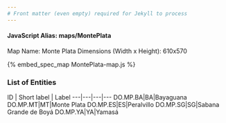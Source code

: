 ```yaml
---
# Front matter (even empty) required for Jekyll to process
---
```


#### JavaScript Alias: maps/MontePlata

Map Name: Monte Plata
Dimensions (Width x Height): 610x570



{% embed_spec_map MontePlata-map.js %}

### List of Entities

ID | Short label | Label
---|---|---|---
DO.MP.BA|BA|Bayaguana
DO.MP.MT|MT|Monte Plata
DO.MP.ES|ES|Peralvillo
DO.MP.SG|SG|Sabana Grande de Boyá
DO.MP.YA|YA|Yamasá